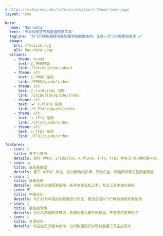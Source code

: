 ```yaml
---
# https://vitepress.dev/reference/default-theme-home-page
layout: home

hero:
  name: 'Nav-data'
  text: '专业的航空导航数据转换工具'
  tagline: '为飞行模拟器提供高质量导航数据支持，让每一次飞行都更加真实 ✈️'
  image:
    src: /favicon.svg
    alt: Nav-data Logo
  actions:
    - theme: brand
      text: 🚀 快速开始
      link: /Introduction/about
    - theme: alt
      text: 📘 PMDG 指南
      link: /PMDG/guide/index
    - theme: alt
      text: 🛫 iniBuilds 指南
      link: /iniBuilds/guide/index
    - theme: alt
      text: 🛩️ X-Plane 指南
      link: /X-Plane/guide/index
    - theme: alt
      text: ✈️ iFly 指南
      link: /iFly/guide/index
    - theme: alt
      text: 🚁 TFDI 指南
      link: /TFDI/guide/index

features:
  - icon: 🛫
    title: 多平台支持
    details: 支持 PMDG、iniBuilds、X-Plane、iFly、TFDI 等主流飞行模拟器平台，提供一站式导航数据解决方案
  - icon: 📊
    title: 高质量数据
    details: 基于 AIRAC 标准，提供精确的机场、导航设备、航路网络等完整数据覆盖
  - icon: 🔧
    title: 简单易用
    details: 详细的安装配置指南，新手也能轻松上手，专业工具平民化使用
  - icon: 🌏
    title: 中国优化
    details: 专门针对中国民航数据进行优化，更适合国内飞行模拟器爱好者使用
  - icon: 🚀
    title: 高性能转换
    details: 优化的数据转换算法，快速处理大量导航数据，节省您的宝贵时间
  - icon: 🤝
    title: 开源协作
    details: 欢迎社区贡献与协作，共同构建更好的导航数据工具生态系统
---
```

